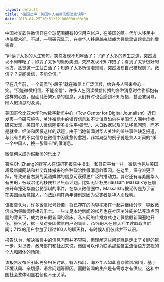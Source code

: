 ```yaml
---
layout: default
title: "德国之声：美国华人被微信假消息误导"
date: 2018-04-25T10:51:12.000000+08:00
---
```


中国社交软件微信已在全球范围拥有10亿用户帐户，在美国的第一代华人移民中也倍受欢迎。不过，一项研究显示，在美华人移民越来越成为微信里错误信息的受害者。

“拜读了太多的人生警句，突然发现不知咋活了；了解了太多的养生之道，突然发现不知咋吃了；欣赏了太多的摄影美图，突然发现不知咋拍了；看到了太多很好的地方，感觉这一生就白活了；知道了太多所谓潜规则，突然发现自己被规则了。微信？？只能微信，不能全信。”

早在几年前，一个调侃“小段子”就在微信上广泛流传，给许多人带来会心一笑。“只能微微相信，不能全信”，许多人在阅读微信传播的各种消息时往往都抱有这样的心态，但面对纷繁冗杂的信息，人们有时也会感到不知所措，甚至被误导，陷入假消息的漩涡。

美国哥伦比亚大学Tow数字新闻中心（Tow Center for Digital Jounalism）近日发表一份研究报告，关注微信中的错误信息和不实消息如何在美国华人圈中传播。研究发现，美国华人微信圈更多关注平权行动、人口数据以及非法移民问题，而不是就业、经济和医保这样的话题；由于当地新闻对华人关注的某些事件缺乏报道，与此有关的不实信息在微信中因此愈传愈烈，非常典型的例子就是耸人听闻的“杀一个中国人，换一张绿卡”的假消息。

微信何以成为假新闻的乐土？

署名Chi Zhang的撰写人在该研究报告中指出，和其它平台一样，微信也是从美国超级新闻网站和社交媒体搬来的各种政治性假消息的家园。在这里，保守派更活跃，导致来自右翼的英语媒体的信息可获得更广泛的推动力。其它还有与美国华人有关的，被政治化的移民社区热点话题。比如无证移民Haissam Massalkhy在加州开车撞死华裔公民邵琪的事件。在华人微信圈中，Massalkhy被谣传是为了留在美国而蓄意撞人，而法庭判其两年徒刑是因为受害者是华人而轻判。

该报告认为，许多微信帐号抄袭，将已存在的内容拼凑在一起并继续分享，导致微信成为假新闻传播的乐土。一些立足本地新闻的帐号也在社区关注庇护法等热点问题的背景下，成为散布假新闻的温床。私人网络传播方式也让微信假新闻遍地开花。报告说，据一项对美国微信用户的调查，79%的人在聊天群里读取政治新闻；71%的用户参加了超过100人的聊天群，有时候人们彼此并不认识。

报告认为，解决微信中的信息问题并不容易，但理解这些问题就是走出了关键的第一步，对记者、政府部门和社团来说，微信可以作为联系那些被主流话语方忽视的个人和团体的场所。

该报告发布后引起更多相关讨论。有人指出，海外华人如此喜欢微信/微博，基于环境认同、亲切感、语言问题等原因。而假新闻的生产是有需求才有供应，这和中国社会整体明显右倾也不无关系。

